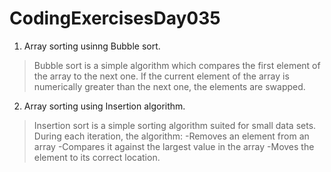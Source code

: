 # CodingExercisesDay035
1. Array sorting usinng Bubble sort.
>Bubble sort is a simple algorithm which compares the first element of the array to the next one. If the current element of the array is numerically greater than the next one, the elements are swapped.
2. Array sorting using Insertion algorithm.
>Insertion sort is a simple sorting algorithm suited for small data sets. During each iteration, the algorithm:
-Removes an element from an array
-Compares it against the largest value in the array
-Moves the element to its correct location.
